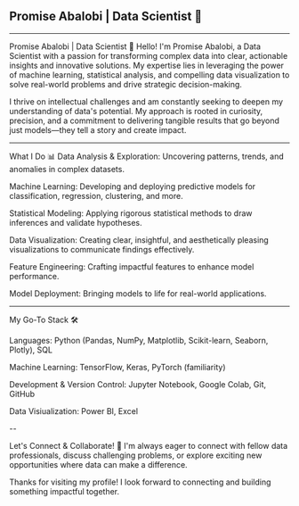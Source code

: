 ## Promise Abalobi | Data Scientist 🚀
---

Promise Abalobi | Data Scientist 🚀
Hello! I'm Promise Abalobi, a Data Scientist with a passion for transforming complex data into clear, actionable insights and innovative solutions. My expertise lies in leveraging the power of machine learning, statistical analysis, and compelling data visualization to solve real-world problems and drive strategic decision-making.

I thrive on intellectual challenges and am constantly seeking to deepen my understanding of data's potential. My approach is rooted in curiosity, precision, and a commitment to delivering tangible results that go beyond just models—they tell a story and create impact.


---
What I Do 📊
Data Analysis & Exploration: Uncovering patterns, trends, and anomalies in complex datasets.

Machine Learning: Developing and deploying predictive models for classification, regression, clustering, and more.

Statistical Modeling: Applying rigorous statistical methods to draw inferences and validate hypotheses.

Data Visualization: Creating clear, insightful, and aesthetically pleasing visualizations to communicate findings effectively.

Feature Engineering: Crafting impactful features to enhance model performance.

Model Deployment: Bringing models to life for real-world applications.

---

My Go-To Stack 🛠️

Languages: Python (Pandas, NumPy, Matplotlib, Scikit-learn, Seaborn, Plotly), SQL

Machine Learning: TensorFlow, Keras, PyTorch (familiarity)

Development & Version Control: Jupyter Notebook, Google Colab, Git, GitHub

Data Visiualization: Power BI, Excel

--

Let's Connect & Collaborate! 🤝
I'm always eager to connect with fellow data professionals, discuss challenging problems, or explore exciting new opportunities where data can make a difference.

Thanks for visiting my profile! I look forward to connecting and building something impactful together.















